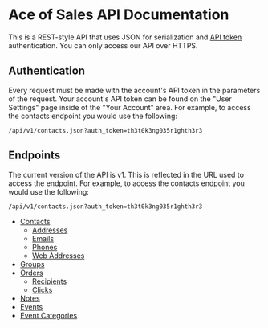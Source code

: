 # Ace of Sales API Documentation

This is a REST-style API that uses JSON for serialization and [API token](#authentication) authentication. You can only access our API over HTTPS.

## Authentication

Every request must be made with the account's API token in the parameters of the request. Your account's API token can be found on the "User Settings" page inside of the "Your Account" area. For example, to access the contacts endpoint you would use the following:

```
/api/v1/contacts.json?auth_token=th3t0k3ng035r1ghth3r3
```

## Endpoints

The current version of the API is v1. This is reflected in the URL used to access the endpoint. For example, to access the contacts endpoint you would use the following:

```
/api/v1/contacts.json?auth_token=th3t0k3ng035r1ghth3r3
```


* [Contacts](https://github.com/aceofsales/api-docs/blob/master/endpoints/contacts.md)
  * [Addresses](https://github.com/aceofsales/api-docs/blob/master/endpoints/addresses.md)
  * [Emails](https://github.com/aceofsales/api-docs/blob/master/endpoints/emails.md)
  * [Phones](https://github.com/aceofsales/api-docs/blob/master/endpoints/phones.md)
  * [Web Addresses](https://github.com/aceofsales/api-docs/blob/master/endpoints/web_addresses.md)
* [Groups](https://github.com/aceofsales/api-docs/blob/master/endpoints/groups.md)
* [Orders](https://github.com/aceofsales/api-docs/blob/master/endpoints/orders.md)
  * [Recipients](https://github.com/aceofsales/api-docs/blob/master/endpoints/recipients.md)
  * [Clicks](https://github.com/aceofsales/api-docs/blob/master/endpoints/clicks.md)
* [Notes](https://github.com/aceofsales/api-docs/blob/master/endpoints/notes.md)
* [Events](https://github.com/aceofsales/api-docs/blob/master/endpoints/events.md)
* [Event Categories](https://github.com/aceofsales/api-docs/blob/master/endpoints/event_categories.md)


